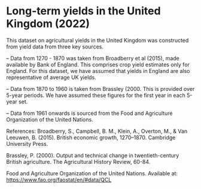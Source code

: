 # Long-term yields in the United Kingdom (2022)

This dataset on agricultural yields in the United Kingdom was constructed from yield data from three key sources.

– Data from 1270 - 1870 was taken from Broadberry et al (2015), made available by Bank of England. This comprises crop yield estimates only for England. For this dataset, we have assumed that yields in England are also representative of average UK yields. 

– Data from 1870 to 1960 is taken from Brassley (2000. This is provided over 5-year periods. We have assumed these figures for the first year in each 5-year set.

– Data from 1961 onwards is sourced from the Food and Agriculture Organization of the United Nations.

References:
Broadberry, S., Campbell, B. M., Klein, A., Overton, M., & Van Leeuwen, B. (2015). British economic growth, 1270–1870. Cambridge University Press.

Brassley, P. (2000). Output and technical change in twentieth-century British agriculture. The Agricultural History Review, 60-84.

Food and Agriculture Organization of the United Nations. Available at: https://www.fao.org/faostat/en/#data/QCL